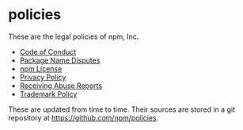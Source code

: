 # policies

These are the legal policies of npm, Inc.

<ul>
<li><a href="http://www.npmjs.com/policies/conduct">Code of Conduct</a></li>
<li><a href="http://www.npmjs.com/policies/disputes">Package Name Disputes</a></li>
<li><a href="http://www.npmjs.com/policies/npm-license">npm License</a></li>
<li><a href="http://www.npmjs.com/policies/privacy">Privacy Policy</a></li>
<li><a href="http://www.npmjs.com/policies/receiving-reports">Receiving Abuse Reports</a></li>
<li><a href="http://www.npmjs.com/policies/trademark">Trademark Policy</a></li>
</ul>

These are updated from time to time.  Their sources are stored in a git
repository at <https://github.com/npm/policies>.

